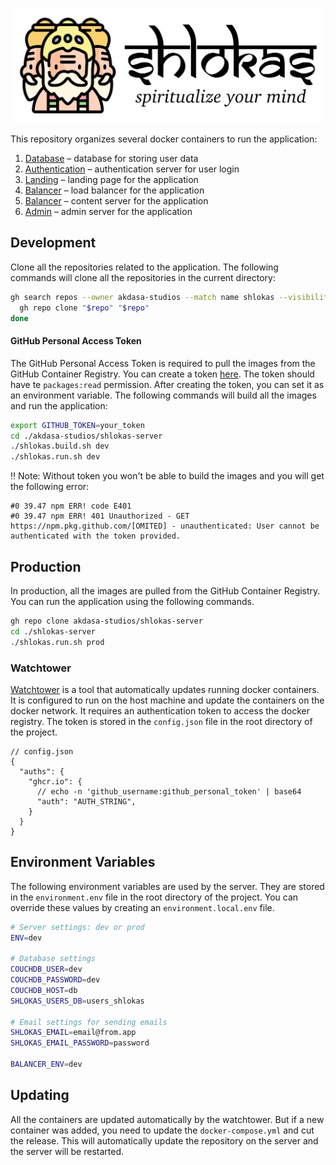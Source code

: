<a href="https://github.com/akdasa-studios/shlokas">
    <p align="center">
        <img src="https://raw.githubusercontent.com/akdasa-studios/shlokas/main/docs/logo.svg" height="184px"/>
    </p>
</a>

This repository organizes several docker containers to run the application:

1. [Database](https://github.com/akdasa-studios/shlokas-db) – database for storing user data
2. [Authentication](https://github.com/akdasa-studios/shlokas-auth) – authentication server for user login
3. [Landing](https://github.com/akdasa-studios/shlokas-landing) – landing page for the application
4. [Balancer](https://github.com/akdasa-studios/shlokas-balancer) – load balancer for the application
5. [Balancer](https://github.com/akdasa-studios/shlokas-content) – content server for the application
6. [Admin](https://github.com/akdasa-studios/shlokas-admin) – admin server for the application

## Development
Clone all the repositories related to the application. The following commands will clone all the repositories in the current directory:

```sh
gh search repos --owner akdasa-studios --match name shlokas --visibility public | while read -r repo _; do
  gh repo clone "$repo" "$repo"
done
```

#### GitHub Personal Access Token
The GitHub Personal Access Token is required to pull the images from the GitHub Container Registry. You can create a token [here](https://github.com/settings/tokens). The token should have te `packages:read` permission. After creating the token, you can set it as an environment variable. The following commands will build all the images and run the application:

```sh
export GITHUB_TOKEN=your_token
cd ./akdasa-studios/shlokas-server
./shlokas.build.sh dev
./shlokas.run.sh dev
```

‼️ Note: Without token you won't be able to build the images and you will get the following error:

```
#0 39.47 npm ERR! code E401
#0 39.47 npm ERR! 401 Unauthorized - GET https://npm.pkg.github.com/[OMITED] - unauthenticated: User cannot be authenticated with the token provided.
```


## Production

In production, all the images are pulled from the GitHub Container Registry. You can run the application using the following commands.

```sh
gh repo clone akdasa-studios/shlokas-server
cd ./shlokas-server
./shlokas.run.sh prod
```


### Watchtower
[Watchtower](https://containrrr.dev/watchtower/) is a tool that automatically updates running docker containers. It is configured to run on the host machine and update the containers on the docker network. It requires an authentication token to access the docker registry. The token is stored in the `config.json` file in the root directory of the project.

```json5
// config.json
{
  "auths": {
    "ghcr.io": {
      // echo -n 'github_username:github_personal_token' | base64
      "auth": "AUTH_STRING",
    }
  }
}
```

## Environment Variables
The following environment variables are used by the server. They are stored in the `environment.env` file in the root directory of the project. You can override these values by creating an `environment.local.env` file.

```bash
# Server settings: dev or prod
ENV=dev

# Database settings
COUCHDB_USER=dev
COUCHDB_PASSWORD=dev
COUCHDB_HOST=db
SHLOKAS_USERS_DB=users_shlokas

# Email settings for sending emails
SHLOKAS_EMAIL=email@from.app
SHLOKAS_EMAIL_PASSWORD=password

BALANCER_ENV=dev
```

## Updating

All the containers are updated automatically by the watchtower. But if a new container was added, you need to update the `docker-compose.yml` and cut the release. This will automatically update the repository on the server and the server will be restarted.